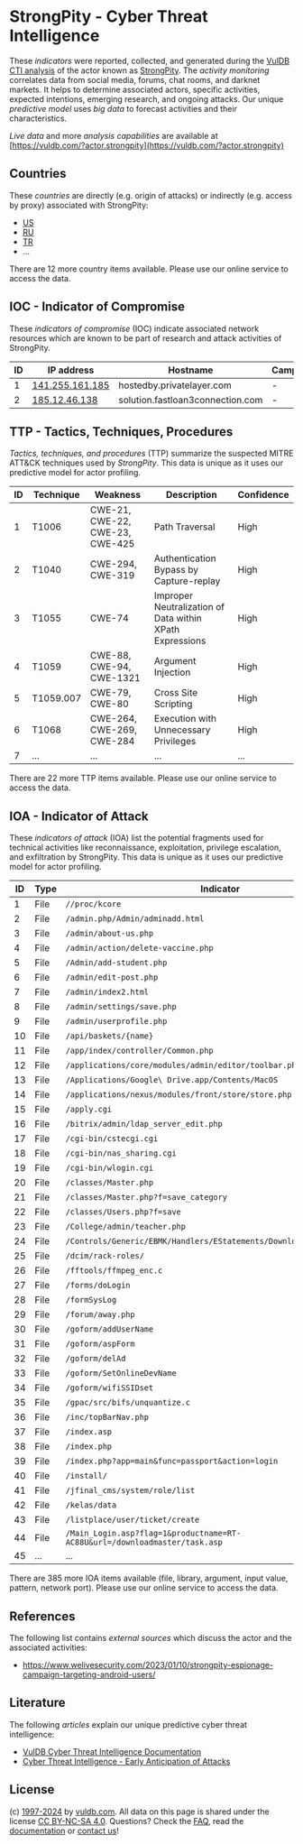 # StrongPity - Cyber Threat Intelligence

These _indicators_ were reported, collected, and generated during the [VulDB CTI analysis](https://vuldb.com/?kb.cti) of the actor known as [StrongPity](https://vuldb.com/?actor.strongpity). The _activity monitoring_ correlates data from social media, forums, chat rooms, and darknet markets. It helps to determine associated actors, specific activities, expected intentions, emerging research, and ongoing attacks. Our unique _predictive model_ uses _big data_ to forecast activities and their characteristics.

_Live data_ and more _analysis capabilities_ are available at [https://vuldb.com/?actor.strongpity](https://vuldb.com/?actor.strongpity)

## Countries

These _countries_ are directly (e.g. origin of attacks) or indirectly (e.g. access by proxy) associated with StrongPity:

* [US](https://vuldb.com/?country.us)
* [RU](https://vuldb.com/?country.ru)
* [TR](https://vuldb.com/?country.tr)
* ...

There are 12 more country items available. Please use our online service to access the data.

## IOC - Indicator of Compromise

These _indicators of compromise_ (IOC) indicate associated network resources which are known to be part of research and attack activities of StrongPity.

ID | IP address | Hostname | Campaign | Confidence
-- | ---------- | -------- | -------- | ----------
1 | [141.255.161.185](https://vuldb.com/?ip.141.255.161.185) | hostedby.privatelayer.com | - | High
2 | [185.12.46.138](https://vuldb.com/?ip.185.12.46.138) | solution.fastloan3connection.com | - | High

## TTP - Tactics, Techniques, Procedures

_Tactics, techniques, and procedures_ (TTP) summarize the suspected MITRE ATT&CK techniques used by _StrongPity_. This data is unique as it uses our predictive model for actor profiling.

ID | Technique | Weakness | Description | Confidence
-- | --------- | -------- | ----------- | ----------
1 | T1006 | CWE-21, CWE-22, CWE-23, CWE-425 | Path Traversal | High
2 | T1040 | CWE-294, CWE-319 | Authentication Bypass by Capture-replay | High
3 | T1055 | CWE-74 | Improper Neutralization of Data within XPath Expressions | High
4 | T1059 | CWE-88, CWE-94, CWE-1321 | Argument Injection | High
5 | T1059.007 | CWE-79, CWE-80 | Cross Site Scripting | High
6 | T1068 | CWE-264, CWE-269, CWE-284 | Execution with Unnecessary Privileges | High
7 | ... | ... | ... | ...

There are 22 more TTP items available. Please use our online service to access the data.

## IOA - Indicator of Attack

These _indicators of attack_ (IOA) list the potential fragments used for technical activities like reconnaissance, exploitation, privilege escalation, and exfiltration by StrongPity. This data is unique as it uses our predictive model for actor profiling.

ID | Type | Indicator | Confidence
-- | ---- | --------- | ----------
1 | File | `//proc/kcore` | Medium
2 | File | `/admin.php/Admin/adminadd.html` | High
3 | File | `/admin/about-us.php` | High
4 | File | `/admin/action/delete-vaccine.php` | High
5 | File | `/Admin/add-student.php` | High
6 | File | `/admin/edit-post.php` | High
7 | File | `/admin/index2.html` | High
8 | File | `/admin/settings/save.php` | High
9 | File | `/admin/userprofile.php` | High
10 | File | `/api/baskets/{name}` | High
11 | File | `/app/index/controller/Common.php` | High
12 | File | `/applications/core/modules/admin/editor/toolbar.php` | High
13 | File | `/Applications/Google\ Drive.app/Contents/MacOS` | High
14 | File | `/applications/nexus/modules/front/store/store.php` | High
15 | File | `/apply.cgi` | Medium
16 | File | `/bitrix/admin/ldap_server_edit.php` | High
17 | File | `/cgi-bin/cstecgi.cgi` | High
18 | File | `/cgi-bin/nas_sharing.cgi` | High
19 | File | `/cgi-bin/wlogin.cgi` | High
20 | File | `/classes/Master.php` | High
21 | File | `/classes/Master.php?f=save_category` | High
22 | File | `/classes/Users.php?f=save` | High
23 | File | `/College/admin/teacher.php` | High
24 | File | `/Controls/Generic/EBMK/Handlers/EStatements/DownloadEStatement.ashx` | High
25 | File | `/dcim/rack-roles/` | High
26 | File | `/fftools/ffmpeg_enc.c` | High
27 | File | `/forms/doLogin` | High
28 | File | `/formSysLog` | Medium
29 | File | `/forum/away.php` | High
30 | File | `/goform/addUserName` | High
31 | File | `/goform/aspForm` | High
32 | File | `/goform/delAd` | High
33 | File | `/goform/SetOnlineDevName` | High
34 | File | `/goform/wifiSSIDset` | High
35 | File | `/gpac/src/bifs/unquantize.c` | High
36 | File | `/inc/topBarNav.php` | High
37 | File | `/index.asp` | Medium
38 | File | `/index.php` | Medium
39 | File | `/index.php?app=main&func=passport&action=login` | High
40 | File | `/install/` | Medium
41 | File | `/jfinal_cms/system/role/list` | High
42 | File | `/kelas/data` | Medium
43 | File | `/listplace/user/ticket/create` | High
44 | File | `/Main_Login.asp?flag=1&productname=RT-AC88U&url=/downloadmaster/task.asp` | High
45 | ... | ... | ...

There are 385 more IOA items available (file, library, argument, input value, pattern, network port). Please use our online service to access the data.

## References

The following list contains _external sources_ which discuss the actor and the associated activities:

* https://www.welivesecurity.com/2023/01/10/strongpity-espionage-campaign-targeting-android-users/

## Literature

The following _articles_ explain our unique predictive cyber threat intelligence:

* [VulDB Cyber Threat Intelligence Documentation](https://vuldb.com/?kb.cti)
* [Cyber Threat Intelligence - Early Anticipation of Attacks](https://www.scip.ch/en/?labs.20201022)

## License

(c) [1997-2024](https://vuldb.com/?kb.changelog) by [vuldb.com](https://vuldb.com/?kb.about). All data on this page is shared under the license [CC BY-NC-SA 4.0](https://creativecommons.org/licenses/by-nc-sa/4.0/). Questions? Check the [FAQ](https://vuldb.com/?kb.faq), read the [documentation](https://vuldb.com/?kb) or [contact us](https://vuldb.com/?contact)!
